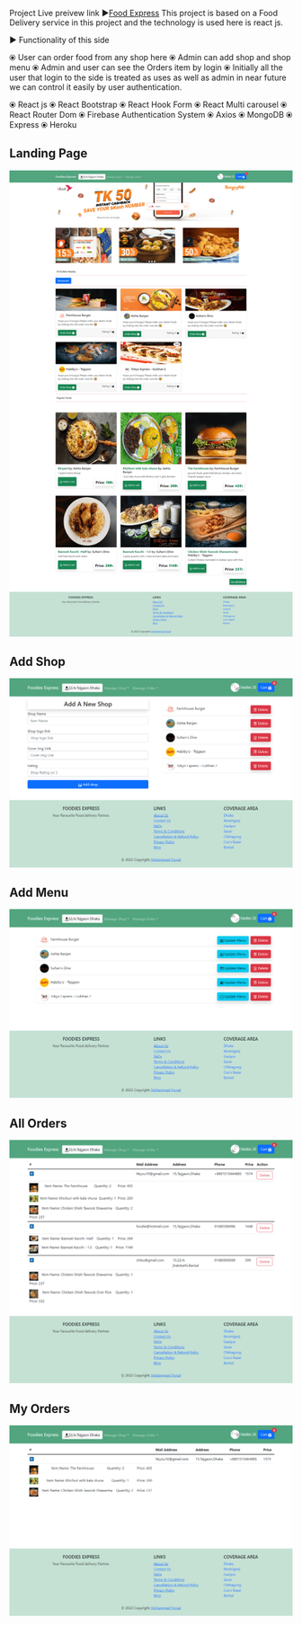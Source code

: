 Project Live preivew link ►<a href="https://foodiesexpressbd.web.app/" target="_blank">Food Express</a>
This project is based on a Food Delivery service in this project and the technology is used here is react js.

► Functionality of this side 

⦿ User can order food from any shop here 
⦿ Admin can add shop and shop menu 
⦿ Admin and user can see the Orders item by login 
⦿ Initially all the user that login to the side is treated as uses as well as admin in near future we can control it easily by user authentication. 

⦿ React js
⦿ React Bootstrap
⦿ React Hook Form
⦿ React Multi carousel
⦿ React Router Dom
⦿ Firebase Authentication System
⦿ Axios
⦿ MongoDB
⦿ Express
⦿ Heroku

<h2>Landing Page </h2>
<img src="/src/resources/landing_page.png" alt="info image" />

<h2>Add Shop</h2>
<img src="/src/resources/add_newShop.png" alt="info image" />

<h2>Add Menu </h2>
<img src="/src/resources/add_menu.png" alt="info image" />

<h2>All Orders </h2>
<img src="/src/resources/all_orders.png" alt="info image" />

<h2>My Orders </h2>
<img src="/src/resources/my_orders.png" alt="info image" />